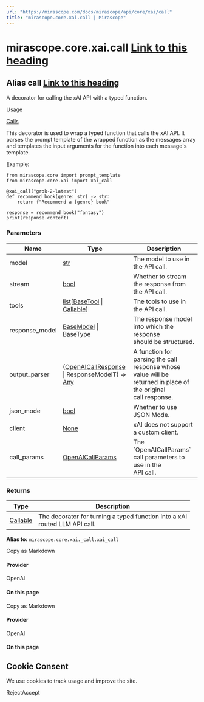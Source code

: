 ```yaml
---
url: "https://mirascope.com/docs/mirascope/api/core/xai/call"
title: "mirascope.core.xai.call | Mirascope"
---
```


# mirascope.core.xai.call [Link to this heading](https://mirascope.com/docs/mirascope/api/core/xai/call\#mirascope-core-xai-call)

## Alias call [Link to this heading](https://mirascope.com/docs/mirascope/api/core/xai/call\#call)

A decorator for calling the xAI API with a typed function.

Usage

[Calls](https://mirascope.com/docs/mirascope/learn/calls)

This decorator is used to wrap a typed function that calls the xAI API. It parses
the prompt template of the wrapped function as the messages array and templates the input
arguments for the function into each message's template.

Example:

```
from mirascope.core import prompt_template
from mirascope.core.xai import xai_call

@xai_call("grok-2-latest")
def recommend_book(genre: str) -> str:
    return f"Recommend a {genre} book"

response = recommend_book("fantasy")
print(response.content)
```

### Parameters

| Name | Type | Description |
| --- | --- | --- |
| model | [str](https://docs.python.org/3/library/stdtypes.html#str) | The model to use in the API call. |
| stream | [bool](https://docs.python.org/3/library/functions.html#bool) | Whether to stream the response from the API call. |
| tools | [list](https://docs.python.org/3/library/stdtypes.html#list)\[[BaseTool](https://mirascope.com/docs/mirascope/api/core/base/tool#basetool) \| [Callable](https://docs.python.org/3/library/typing.html#typing.Callable)\] | The tools to use in the API call. |
| response\_model | [BaseModel](https://docs.pydantic.dev/latest/api/base_model/) \| BaseType | The response model into which the response<br>should be structured. |
| output\_parser | ([OpenAICallResponse](https://mirascope.com/docs/mirascope/api/core/openai/call_response#openaicallresponse) \| ResponseModelT) =\> [Any](https://docs.python.org/3/library/typing.html#typing.Any) | A function for<br>parsing the call response whose value will be returned in place of the original<br>call response. |
| json\_mode | [bool](https://docs.python.org/3/library/functions.html#bool) | Whether to use JSON Mode. |
| client | [None](https://docs.python.org/3/library/constants.html#None) | xAI does not support a custom client. |
| call\_params | [OpenAICallParams](https://mirascope.com/docs/mirascope/api/core/openai/call_params#openaicallparams) | The \`OpenAICallParams\` call parameters to use in the<br>API call. |

### Returns

| Type | Description |
| --- | --- |
| [Callable](https://docs.python.org/3/library/typing.html#typing.Callable) | The decorator for turning a typed function into a xAI<br>routed LLM API call. |

**Alias to:** `mirascope.core.xai._call.xai_call`

Copy as Markdown

#### Provider

OpenAI

#### On this page

Copy as Markdown

#### Provider

OpenAI

#### On this page

## Cookie Consent

We use cookies to track usage and improve the site.

RejectAccept
